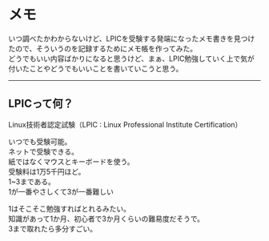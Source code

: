 # メモ

いつ調べたかわからないけど、LPICを受験する発端になったメモ書きを見つけたので、そういうのを記録するためにメモ帳を作ってみた。  
どうでもいい内容ばかりになると思うけど、まぁ、LPIC勉強していく上で気が付いたことやどうでもいいことを書いていこうと思う。  

---

## LPICって何？

Linux技術者認定試験（LPIC : Linux Professional Institute Certification）  

いつでも受験可能。  
ネットで受験できる。  
紙ではなくマウスとキーボードを使う。  
受験料は1万5千円ほど。  
1~3まである。  
1が一番やさしくて3が一番難しい  

1はそこそこ勉強すればとれるみたい。  
知識があって1か月、初心者で3か月くらいの難易度だそうで。  
3まで取れたら多分すごい。  

